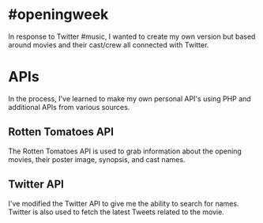 \#openingweek
=============
In response to Twitter #music, I wanted to create my own version but based around movies and their cast/crew all connected with Twitter.

# APIs
In the process, I've learned to make my own personal API's using PHP and additional APIs from various sources.

## Rotten Tomatoes API
The Rotten Tomatoes API is used to grab information about the opening movies, their poster image, synopsis, and cast names.

## Twitter API
I've modified the Twitter API to give me the ability to search for names. Twitter is also used to fetch the latest Tweets related to the movie.

